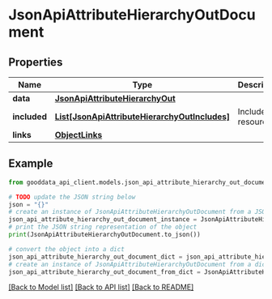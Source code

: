 # JsonApiAttributeHierarchyOutDocument


## Properties

Name | Type | Description | Notes
------------ | ------------- | ------------- | -------------
**data** | [**JsonApiAttributeHierarchyOut**](JsonApiAttributeHierarchyOut.md) |  | 
**included** | [**List[JsonApiAttributeHierarchyOutIncludes]**](JsonApiAttributeHierarchyOutIncludes.md) | Included resources | [optional] 
**links** | [**ObjectLinks**](ObjectLinks.md) |  | [optional] 

## Example

```python
from gooddata_api_client.models.json_api_attribute_hierarchy_out_document import JsonApiAttributeHierarchyOutDocument

# TODO update the JSON string below
json = "{}"
# create an instance of JsonApiAttributeHierarchyOutDocument from a JSON string
json_api_attribute_hierarchy_out_document_instance = JsonApiAttributeHierarchyOutDocument.from_json(json)
# print the JSON string representation of the object
print(JsonApiAttributeHierarchyOutDocument.to_json())

# convert the object into a dict
json_api_attribute_hierarchy_out_document_dict = json_api_attribute_hierarchy_out_document_instance.to_dict()
# create an instance of JsonApiAttributeHierarchyOutDocument from a dict
json_api_attribute_hierarchy_out_document_from_dict = JsonApiAttributeHierarchyOutDocument.from_dict(json_api_attribute_hierarchy_out_document_dict)
```
[[Back to Model list]](../README.md#documentation-for-models) [[Back to API list]](../README.md#documentation-for-api-endpoints) [[Back to README]](../README.md)


